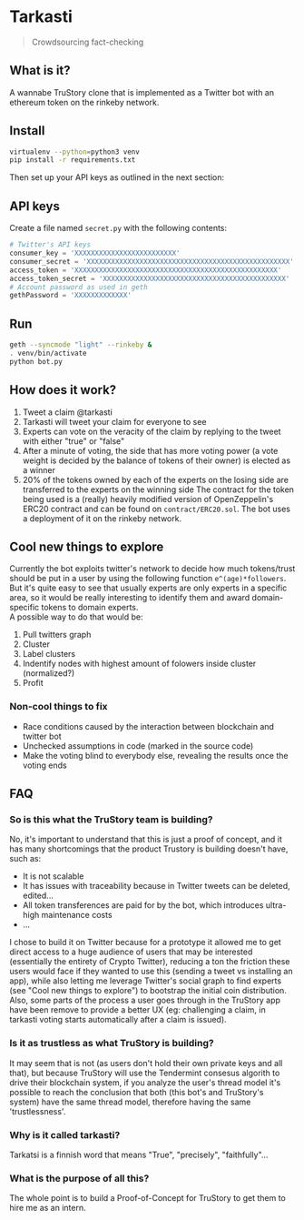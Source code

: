 # Tarkasti
> Crowdsourcing fact-checking

## What is it?
A wannabe TruStory clone that is implemented as a Twitter bot with an ethereum token on the rinkeby network. 

## Install
```bash
virtualenv --python=python3 venv
pip install -r requirements.txt
```
Then set up your API keys as outlined in the next section:

## API keys
Create a file named `secret.py` with the following contents:
```python
# Twitter's API keys
consumer_key = 'XXXXXXXXXXXXXXXXXXXXXXXXX'
consumer_secret = 'XXXXXXXXXXXXXXXXXXXXXXXXXXXXXXXXXXXXXXXXXXXXXXXXXX'
access_token = 'XXXXXXXXXXXXXXXXXXXXXXXXXXXXXXXXXXXXXXXXXXXXXXXXXX'
access_token_secret = 'XXXXXXXXXXXXXXXXXXXXXXXXXXXXXXXXXXXXXXXXXXXXX'
# Account password as used in geth
gethPassword = 'XXXXXXXXXXXXX'
```

## Run
```bash
geth --syncmode "light" --rinkeby &
. venv/bin/activate
python bot.py
```

## How does it work?
1. Tweet a claim @tarkasti
2. Tarkasti will tweet your claim for everyone to see
3. Experts can vote on the veracity of the claim by replying to the tweet with either "true" or "false"
4. After a minute of voting, the side that has more voting power (a vote weight is decided by the balance of tokens of their owner) is elected as a winner
5. 20% of the tokens owned by each of the experts on the losing side are transferred to the experts on the winning side
The contract for the token being used is a (really) heavily modified version of OpenZeppelin's ERC20 contract and can be found on `contract/ERC20.sol`. The bot uses a deployment of it on the rinkeby network.

## Cool new things to explore
Currently the bot exploits twitter's network to decide how much tokens/trust should be put in a user by using the following function `e^(age)*followers`. But it's quite easy to see that usually experts are only experts in a specific area, so it would be really interesting to identify them and award domain-specific tokens to domain experts.  
A possible way to do that would be:
1. Pull twitters graph
2. Cluster
3. Label clusters
4. Indentify nodes with highest amount of folowers inside cluster (normalized?)
5. Profit

### Non-cool things to fix
- Race conditions caused by the interaction between blockchain and twitter bot
- Unchecked assumptions in code (marked in the source code)
- Make the voting blind to everybody else, revealing the results once the voting ends

## FAQ
### So is this what the TruStory team is building?
No, it's important to understand that this is just a proof of concept, and it has many shortcomings that the product Trustory is building doesn't have, such as:
- It is not scalable
- It has issues with traceability because in Twitter tweets can be deleted, edited...
- All token transferences are paid for by the bot, which introduces ultra-high maintenance costs
- ...  

I chose to build it on Twitter because for a prototype it allowed me to get direct access to a huge audience of users that may be interested (essentially the entirety of Crypto Twitter), reducing a ton the friction these users would face if they wanted to use this (sending a tweet vs installing an app), while also letting me leverage Twitter's social graph to find experts (see "Cool new things to explore") to bootstrap the initial coin distribution.   
Also, some parts of the process a user goes through in the TruStory app have been remove to provide a better UX (eg: challenging a claim, in tarkasti voting starts automatically after a claim is issued).

### Is it as trustless as what TruStory is building?
It may seem that is not (as users don't hold their own private keys and all that), but because TruStory will use the Tendermint consesus algorith to drive their blockchain system, if you analyze the user's thread model it's possible to reach the conclusion that both (this bot's and TruStory's system) have the same thread model, therefore having the same 'trustlessness'.

### Why is it called tarkasti?
Tarkatsi is a finnish word that means "True", "precisely", "faithfully"...

### What is the purpose of all this?
The whole point is to build a Proof-of-Concept for TruStory to get them to hire me as an intern.
